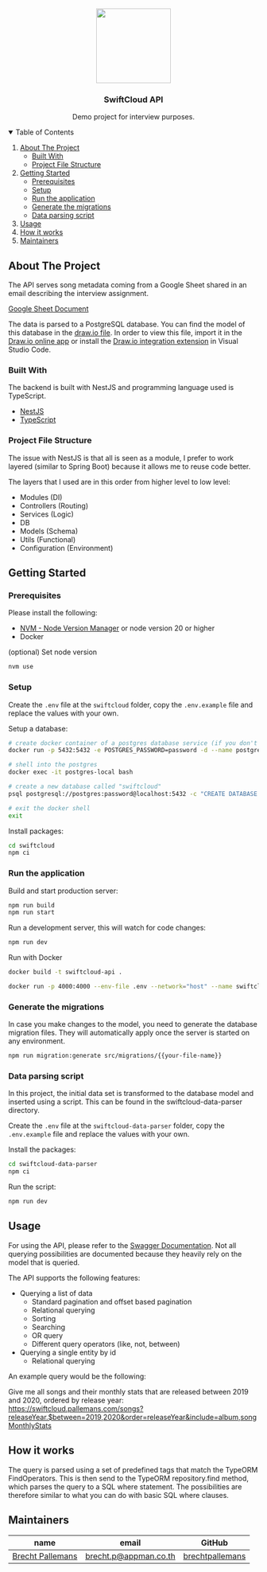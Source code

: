 <!-- PROJECT LOGO -->
<br />
<p align="center">
  <a href="https://github.com/brechtpallemans/swiftcloud">
    <img src="https://i.pinimg.com/736x/eb/e3/ec/ebe3ec08efe160162c4efc719872f46f.jpg" width=150>
  </a>
  <h3 align="center">SwiftCloud API</h3>
  <p align="center">
    Demo project for interview purposes.
  </p>
</p>

<details open="open">
  <summary>Table of Contents</summary>
  <ol>
    <li>
      <a href="#about-the-project">About The Project</a>
      <ul>
        <li><a href="#built-with">Built With</a></li>
        <li><a href="#project-file-structure">Project File Structure</a></li>
      </ul>
    </li>
    <li>
      <a href="#getting-started">Getting Started</a>
      <ul>
        <li><a href="#prerequisites">Prerequisites</a></li>
        <li><a href="#setup">Setup</a></li>
        <li><a href="#run-the-application">Run the application</a></li>
        <li><a href="#generate-the-migrations">Generate the migrations</a></li>
        <li><a href="#data-parsing-script">Data parsing script</a></li>
      </ul>
    </li>
    <li><a href="#usage">Usage</a></li>
    <li><a href="#roadmap">How it works</a></li>
    <li><a href="#maintainers">Maintainers</a></li>
  </ol>
</details>

## About The Project

The API serves song metadata coming from a Google Sheet shared in an email describing the interview assignment.

[Google Sheet Document](https://docs.google.com/spreadsheets/d/1iNGwJWu4ghwM_jP3U81SRU9oneYqN4DTjW7j9t3lMh8/edit?usp=sharing)

The data is parsed to a PostgreSQL database. You can find the model of this database in the [draw.io file](https://github.com/brechtpallemans/swiftcloud/blob/main/documentation/model.drawio). In order to view this file, import it in the [Draw.io online app](https://draw.io/) or install the [Draw.io integration extension](https://marketplace.visualstudio.com/items?itemName=hediet.vscode-drawio) in Visual Studio Code.

### Built With

The backend is built with NestJS and programming language used is TypeScript.

- [NestJS](https://nestjs.com/)
- [TypeScript](https://www.typescriptlang.org/)

### Project File Structure

The issue with NestJS is that all is seen as a module, I prefer to work layered (similar to Spring Boot) because it allows me to reuse code better.

The layers that I used are in this order from higher level to low level:

- Modules (DI)
- Controllers (Routing)
- Services (Logic)
- DB
- Models (Schema)
- Utils (Functional)
- Configuration (Environment)

## Getting Started

### Prerequisites

Please install the following:

- [NVM - Node Version Manager](https://github.com/nvm-sh/nvm) or node version 20 or higher
- Docker

(optional) Set node version

```bash
nvm use
```

### Setup

Create the `.env` file at the `swiftcloud` folder, copy the `.env.example` file and replace the values with your own.

Setup a database:

```bash
# create docker container of a postgres database service (if you don't already have it)
docker run -p 5432:5432 -e POSTGRES_PASSWORD=password -d --name postgres-local postgres

# shell into the postgres
docker exec -it postgres-local bash

# create a new database called "swiftcloud"
psql postgresql://postgres:password@localhost:5432 -c "CREATE DATABASE swiftcloud;"

# exit the docker shell
exit
```

Install packages:

```bash
cd swiftcloud
npm ci
```

### Run the application

Build and start production server:

```bash
npm run build
npm run start
```

Run a development server, this will watch for code changes:

```bash
npm run dev
```

Run with Docker

```bash
docker build -t swiftcloud-api .

docker run -p 4000:4000 --env-file .env --network="host" --name swiftcloud-api -d swiftcloud-api
```

### Generate the migrations

In case you make changes to the model, you need to generate the database migration files. They will automatically apply once the server is started on any environment.

```bash
npm run migration:generate src/migrations/{{your-file-name}}
```

### Data parsing script

In this project, the initial data set is transformed to the database model and inserted using a script. This can be found in the swiftcloud-data-parser directory.

Create the `.env` file at the `swiftcloud-data-parser` folder, copy the `.env.example` file and replace the values with your own.

Install the packages:

```bash
cd swiftcloud-data-parser
npm ci
```

Run the script:

```bash
npm run dev
```

## Usage

For using the API, please refer to the [Swagger Documentation](https://swiftcloud.pallemans.com/api). Not all querying possibilities are documented because they heavily rely on the model that is queried.

The API supports the following features:

- Querying a list of data
  - Standard pagination and offset based pagination
  - Relational querying
  - Sorting
  - Searching
  - OR query
  - Different query operators (like, not, between)
- Querying a single entity by id
  - Relational querying

An example query would be the following:

Give me all songs and their monthly stats that are released between 2019 and 2020, ordered by release year:
https://swiftcloud.pallemans.com/songs?releaseYear.$between=2019,2020&order=releaseYear&include=album,songMonthlyStats

## How it works

The query is parsed using a set of predefined tags that match the TypeORM FindOperators. This is then send to the TypeORM repository.find method, which parses the query to a SQL where statement. The possibilities are therefore similar to what you can do with basic SQL where clauses.

## Maintainers

| name                                                              | email                 | GitHub                                                |
| ----------------------------------------------------------------- | --------------------- | ----------------------------------------------------- |
| [Brecht Pallemans](https://www.linkedin.com/in/brecht-pallemans/) | brecht.p@appman.co.th | [brechtpallemans](https://github.com/brechtpallemans) |
